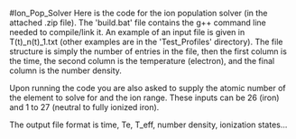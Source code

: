 #Ion\_Pop\_Solver
Here is the code for the ion population solver (in the attached .zip file). The 'build.bat' file contains the g++ command line needed to compile/link it. An example of an input file is given in T(t)_n(t)_1.txt (other examples are in the 'Test_Profiles' directory). The file structure is simply the number of entries in the file, then the first column is the time, the second column is the temperature (electron), and the final column is the number density.

Upon running the code you are also asked to supply the atomic number of the element to solve for and the ion range. These inputs can be 26 (iron) and 1 to 27 (neutral to fully ionized iron).

The output file format is time, Te, T_eff, number density, ionization states...